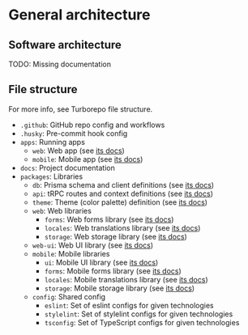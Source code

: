 # General architecture

## Software architecture

TODO: Missing documentation

## File structure

For more info, see Turborepo file structure.

- `.github`: GitHub repo config and workflows
- `.husky`: Pre-commit hook config
- `apps`: Running apps
  - `web`: Web app (see [its docs](./apps/web.md))
  - `mobile`: Mobile app (see [its docs](./apps/mobile.md))
- `docs`: Project documentation
- `packages`: Libraries
  - `db`: Prisma schema and client definitions (see [its docs](./packages/db.md))
  - `api`: tRPC routes and context definitions (see [its docs](./packages/api.md))
  - `theme`: Theme (color palette) definition (see [its docs](./packages/theme.md))
  - `web`: Web libraries
    - `forms`: Web forms library (see [its docs](./packages/web/forms.md))
    - `locales`: Web translations library (see [its docs](./packages/web/locale.md))
    - `storage`: Web storage library (see [its docs](./packages/web/storage.md))
  - `web-ui`: Web UI library (see [its docs](./packages/web-ui.md))
  - `mobile`: Mobile libraries
    - `ui`: Mobile UI library (see [its docs](./packages/mobile/ui.md))
    - `forms`: Mobile forms library (see [its docs](./packages/mobile/forms.md))
    - `locales`: Mobile translations library (see [its docs](./packages/mobile/locales.md))
    - `storage`: Mobile storage library (see [its docs](./packages/mobile/storage.md))
  - `config`: Shared config
    - `eslint`: Set of eslint configs for given technologies
    - `stylelint`: Set of stylelint configs for given technologies
    - `tsconfig`: Set of TypeScript configs for given technologies

